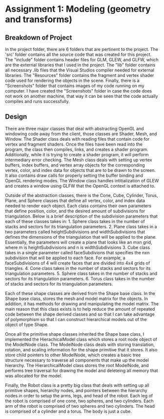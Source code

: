 Assignment 1: Modeling (geometry and transforms)
===============================================

## Breakdown of Project

In the project folder, there are 6 folders that are pertinent to the project. The 'src' folder contains all the
source code that was created for this project. The "include" folder contains header files for GLM, GLEW, and 
GLFW, which are the external libraries that I used in the project. The "lib" folder contains all necessary
.lib files that the Visual Studios compiler needed for external libraries. The "Resources" folder contains the
fragment and vertex shader code used for rendering the objects in the scene. Finally, there is a "Screenshots"
folder that contains images of my code running on my computer. I have created the "Screenshots" folder in case the
code does not work on another machine, that way it can be seen that the code actually compiles and runs successfully.

## Design

There are three major classes that deal with abstracting OpenGL and windowing code away from the client, those classes are Shader,
Mesh, and Window. The Shader class deals with reading files that contain code for vertex and fragment shaders. Once the files
have been read into the program, the class then compiles, links, and creates a shader program. Additionally, while
it is trying to create a shader program, it will perform intermediary error checking. The Mesh class deals with setting
up vertex buffers, index buffers, and vertex array objects for the corresponding vertex, color, and index data for objects that
are to be drawn to the screen. It also contains draw calls for properly setting the buffer binding and OpenGL rendering modes.
The Window class handles intitialization of GLEW and creates a window using GLFW that the OpenGL context is attached to.

Outside of the abstraction classes, there is the Cone, Cube, Cylinder, Torus, Plane, and Sphere classes that define all
vertex, color, and index data needed to render each object. Each class contains their own parameters that define position, 
color, and the desired amount of subdivisions for triangulation. Below is a brief description of the subdivision 
parameters that each of these classes takes in:
	1. Sphere class takes in the number of stacks and sectors for its triangulation parameters.
	2. Plane class takes in a two parameters called heightSubdivisions and widthSubdivisions that defines the
	dimensions of the triangulation that will be applied to the plane. Essentially, the parameters will create
	a plane that looks like an mxn grid, where m is heightSubdivisions and n is widthSubdivisions 
	3. Cube class takes in a single parameter called faceSubdivions that specifies the nxn subdivision that will 
	be applied to each face. For example, a faceSubdivisions of 4 will create faces that are divided into 4x4 grids 
	of triangles.
	4. Cone class takes in the number of stacks and sectors for its triangulation parameters.
	5. Sphere class takes in the number of stacks and sectors for its triangulation parameters.
	6. Torus class takes in the number of stacks and sectors for its triangulation parameters.

Each of these shape classes are derived from the Shape base class. In the Shape base class, stores the mesh and model matrix
for the objects. In addition, it has methods for drawing and manipulating the model matrix. The main reason that this class
exists is to help reduce the amount of repeated code between the shape derived classes and so that I can take advantage of
polymorphism so that I can construct hierarchical models out of the object of type Shape.

Once all the primitive shape classes inherited the Shape base class, I implemented the HierachicalModel class which stores
a root node object of the ModelNode class. The ModelNode class deals with storing translation, rotation, and scaling information
for the shape primitive that it stores. It also store child pointers to other ModelNode, which creates a basic tree structure
necessary to traverse all components that make up the model hierarchy. The HierarchicalModel class stores the root ModelNode, and
performs tree traversal for drawing the model and deleteing all memory that was allocated for the model.

Finally, the Robot class is a pretty big class that deals with setting up all primitive shapes, hierarchy nodes, and pointers
between the hierarchy nodes in order to setup the arms, legs, and head of the robot. Each leg of the robot is comprised of one 
cone, two spheres, and two cylinders. Each arm of the robot is comprised of two spheres and two cylinders. The head is comprised 
of a cylinder and a torus. The body is just a cube.
